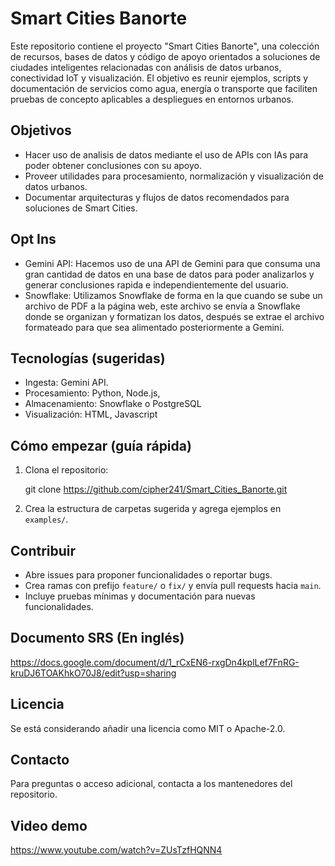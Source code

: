 # Smart Cities Banorte

Este repositorio contiene el proyecto "Smart Cities Banorte", una colección de recursos, bases de datos y código de apoyo orientados a soluciones de ciudades inteligentes relacionadas con análisis de datos urbanos, conectividad IoT y visualización. El objetivo es reunir ejemplos, scripts y documentación de servicios como agua, energía o transporte que faciliten pruebas de concepto aplicables a despliegues en entornos urbanos.

## Objetivos

- Hacer uso de analisis de datos mediante el uso de APIs con IAs para poder obtener conclusiones con su apoyo.
- Proveer utilidades para procesamiento, normalización y visualización de datos urbanos.
- Documentar arquitecturas y flujos de datos recomendados para soluciones de Smart Cities.

## Opt Ins

- Gemini API: Hacemos uso de una API de Gemini para que consuma una gran cantidad de datos en una base de datos para poder analizarlos y generar conclusiones rapida e independientemente del usuario.
- Snowflake: Utilizamos Snowflake de forma en la que cuando se sube un archivo de PDF a la página web, este archivo se envía a Snowflake donde se organizan y formatizan los datos, después se extrae el archivo formateado para que sea alimentado posteriormente a Gemini.

## Tecnologías (sugeridas)

- Ingesta: Gemini API.
- Procesamiento: Python, Node.js, 
- Almacenamiento: Snowflake o PostgreSQL
- Visualización: HTML, Javascript

## Cómo empezar (guía rápida)

1. Clona el repositorio:

   git clone https://github.com/cipher241/Smart_Cities_Banorte.git

2. Crea la estructura de carpetas sugerida y agrega ejemplos en `examples/`.


## Contribuir

- Abre issues para proponer funcionalidades o reportar bugs.
- Crea ramas con prefijo `feature/` o `fix/` y envía pull requests hacia `main`.
- Incluye pruebas mínimas y documentación para nuevas funcionalidades.

## Documento SRS (En inglés)
https://docs.google.com/document/d/1_rCxEN6-rxgDn4kplLef7FnRG-kruDJ6TOAKhkO70J8/edit?usp=sharing 

## Licencia

Se está considerando añadir una licencia como MIT o Apache-2.0.

## Contacto

Para preguntas o acceso adicional, contacta a los mantenedores del repositorio.

## Video demo

https://www.youtube.com/watch?v=ZUsTzfHQNN4

